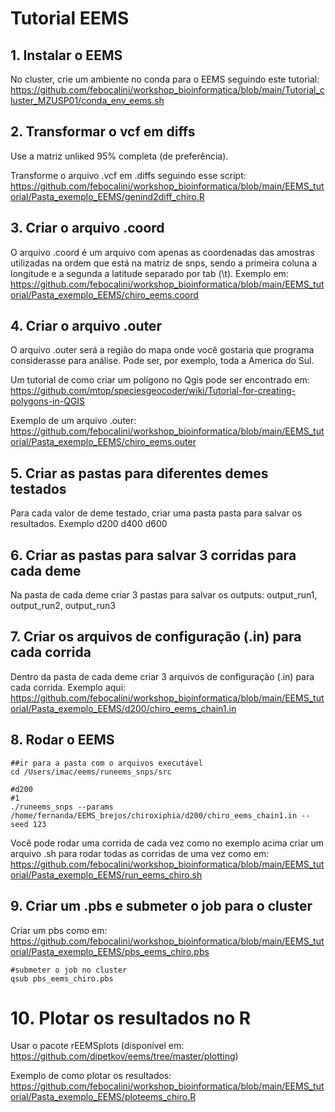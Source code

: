 
# Tutorial EEMS

## 1. Instalar o EEMS 

No cluster, crie um ambiente no conda para o EEMS seguindo este tutorial: https://github.com/febocalini/workshop_bioinformatica/blob/main/Tutorial_cluster_MZUSP01/conda_env_eems.sh

## 2. Transformar o vcf em diffs

Use a matriz unliked 95% completa (de preferência).

Transforme o arquivo .vcf em .diffs seguindo esse script: https://github.com/febocalini/workshop_bioinformatica/blob/main/EEMS_tutorial/Pasta_exemplo_EEMS/genind2diff_chiro.R

## 3. Criar o arquivo .coord

O arquivo .coord é um arquivo com apenas as coordenadas das amostras utilizadas na ordem que está na matriz de snps, sendo a primeira coluna a longitude e a segunda a latitude separado por tab (\t). Exemplo em: https://github.com/febocalini/workshop_bioinformatica/blob/main/EEMS_tutorial/Pasta_exemplo_EEMS/chiro_eems.coord

## 4. Criar o arquivo .outer

O arquivo .outer será a região do mapa onde você gostaria que programa considerasse para análise. Pode ser, por exemplo, toda a America do Sul. 

Um tutorial de como criar um polígono no Qgis pode ser encontrado em: https://github.com/mtop/speciesgeocoder/wiki/Tutorial-for-creating-polygons-in-QGIS

Exemplo de um arquivo .outer: https://github.com/febocalini/workshop_bioinformatica/blob/main/EEMS_tutorial/Pasta_exemplo_EEMS/chiro_eems.outer

## 5. Criar as pastas para diferentes demes testados

Para cada valor de deme testado, criar uma pasta pasta para salvar os resultados. Exemplo d200 d400 d600

## 6. Criar as pastas para salvar 3 corridas para cada deme

Na pasta de cada deme criar 3 pastas para salvar os outputs: output_run1, output_run2, output_run3

## 7. Criar os arquivos de configuração (.in) para cada corrida 

Dentro da pasta de cada deme criar 3 arquivos de configuração (.in) para cada corrida. Exemplo aqui: https://github.com/febocalini/workshop_bioinformatica/blob/main/EEMS_tutorial/Pasta_exemplo_EEMS/d200/chiro_eems_chain1.in

## 8. Rodar o EEMS

```
##ir para a pasta com o arquivos executável
cd /Users/imac/eems/runeems_snps/src

#d200
#1
./runeems_snps --params /home/fernanda/EEMS_brejos/chiroxiphia/d200/chiro_eems_chain1.in --seed 123

```
Você pode rodar uma corrida de cada vez como no exemplo acima criar um arquivo .sh para rodar todas as corridas de uma vez como em: https://github.com/febocalini/workshop_bioinformatica/blob/main/EEMS_tutorial/Pasta_exemplo_EEMS/run_eems_chiro.sh

## 9. Criar um .pbs e submeter o job para o cluster

Criar um pbs como em: https://github.com/febocalini/workshop_bioinformatica/blob/main/EEMS_tutorial/Pasta_exemplo_EEMS/pbs_eems_chiro.pbs

```
#submeter o job no cluster
qsub pbs_eems_chiro.pbs

``` 
# 10. Plotar os resultados no R

Usar o pacote rEEMSplots (disponível em: https://github.com/dipetkov/eems/tree/master/plotting)

Exemplo de como plotar os resultados:
https://github.com/febocalini/workshop_bioinformatica/blob/main/EEMS_tutorial/Pasta_exemplo_EEMS/ploteems_chiro.R







